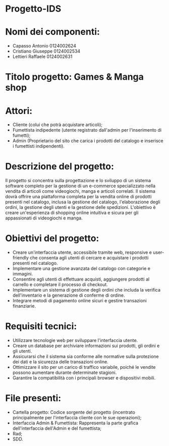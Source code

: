 # Progetto-IDS

# Nomi dei componenti:
- Capasso Antonio 0124002624
- Cristiano Giuseppe 0124002534
- Lettieri Raffaele 0124002631

# Titolo progetto: Games & Manga shop


# Attori:
- Cliente (colui che potrà acquistare articoli);
- Fumettista indipedente (utente registrato dall'admin per l'inserimento di fumetti);
- Admin (Proprietario del sito che carica i prodotti del catalogo e inserisce i fumettisti indipendenti). 


# Descrizione del progetto:

Il progetto si concentra sulla progettazione e lo sviluppo di un sistema software
completo per la gestione di un e-commerce specializzato nella vendita di articoli
come videogiochi, manga e articoli correlati. 
Il sistema dovrà offrire una piattaforma completa per la vendita online di
prodotti presenti nel catalogo, inclusa la gestione del catalogo, l'elaborazione degli ordini, la
gestione degli utenti e la gestione delle spedizioni. L'obiettivo è creare
un'esperienza di shopping online intuitiva e sicura per gli appassionati di videogiochi e manga.

# Obiettivi del progetto: 

- Creare un'interfaccia utente, accessibile tramite web, responsive e user-friendly che consenta agli utenti di cercare e acquistare i prodotti presenti nel catalogo.
-	Implementare una gestione avanzata del catalogo con categorie e immagini.
-	Consentire agli utenti di effettuare acquisti, aggiungere prodotti al carrello e completare il processo di checkout.
-	Implementare un sistema di gestione degli ordini che includa la verifica dell'inventario e la generazione di conferme di ordine.
-	Integrare metodi di pagamento online sicuri e gestire transazioni finanziarie.

# Requisiti tecnici: 

-	Utilizzare tecnologie web per sviluppare l'interfaccia utente.
-	Creare un database per archiviare informazioni sui prodotti, gli ordini e gli utenti.
- Assicurarsi che il sistema sia conforme alle normative sulla protezione dei dati e la sicurezza delle transazioni online.
-	Ottimizzare il sito per un carico di traffico variabile, poiché le vendite possono aumentare durante determinate stagioni.
-	Garantire la compatibilità con i principali browser e dispositivi mobili.


# File presenti:
- Cartella progetto: Codice sorgente del progetto (incentrato principalmente per l'interfaccia cliente con le sue operazioni);
- Interfaccia Admin & Fumettista: Rappresenta la parte grafica dell'interfaccia dell'Admin e del fumettista;
- Rad;
- SDD.

